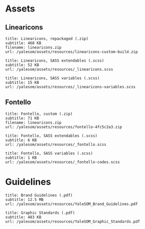 # Assets
## Linearicons
```download|span-2
title: Linearicons, repackaged (.zip)
subtitle: 468 KB
filename: linearicons.zip
url: /yalesom/assets/resources/linearicons-custom-build.zip
```
```download|span-2
title: Linearicons, SASS extendables (.scss)
subtitle: 52 KB
url: /yalesom/assets/resources/_linearicons.scss
```
```download|span-2
title: Linearicons, SASS variables (.scss)
subtitle: 15 KB
url: /yalesom/assets/resources/_linearicons-variables.scss
```
## Fontello
```download|span-2
title: Fontello, custom (.zip)
subtitle: 71 KB
filename: linearicons.zip
url: /yalesom/assets/resources/fontello-4fc5c2a3.zip
```
```download|span-2
title: Fontello, SASS extendables (.scss)
subtitle: 6 KB
url: /yalesom/assets/resources/_fontello.scss
```
```download|span-2
title: Fontello, SASS variables (.scss)
subtitle: 1 KB
url: /yalesom/assets/resources/_fontello-codes.scss
```

# Guidelines
```download|span-3
title: Brand Guidelines (.pdf)
subtitle: 12.5 MB
url: /yalesom/assets/resources/YaleSOM_Brand_Guidelines.pdf
```
```download|span-3
title: Graphic Standards (.pdf)
subtitle: 483 KB
url: /yalesom/assets/resources/YaleSOM_Graphic_Standards.pdf
```
